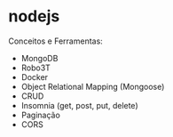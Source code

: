 # nodejs
Conceitos e Ferramentas:
- MongoDB
- Robo3T
- Docker
- Object Relational Mapping (Mongoose)
- CRUD
- Insomnia (get, post, put, delete)
- Paginação
- CORS
